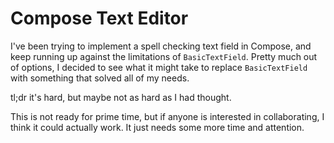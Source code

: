 # Compose Text Editor

I've been trying to implement a spell checking text field in Compose, and keep running up against
the limitations of `BasicTextField`. Pretty much out of options, I decided to see what it might take
to replace `BasicTextField` with something that solved all of my needs.

tl;dr it's hard, but maybe not as hard as I had thought.

This is not ready for prime time, but if anyone is interested in collaborating, I think it could
actually work. It just needs some more time and attention.